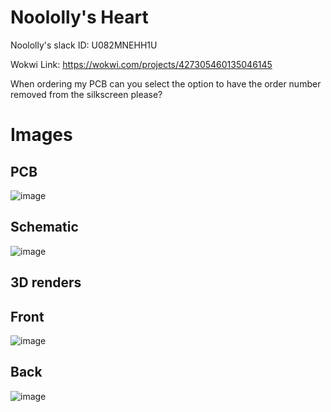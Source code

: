 # Noololly's Heart

Noololly's slack ID: U082MNEHH1U

Wokwi Link: https://wokwi.com/projects/427305460135046145

When ordering my PCB can you select the option to have the order number removed from the silkscreen please?

# Images

## PCB

![image](https://github.com/user-attachments/assets/828b3ca3-4506-4acb-af85-39e3b749b54c)

## Schematic

![image](https://github.com/user-attachments/assets/a5f12998-0505-46cb-b09f-f3d5de0e3758)

## 3D renders

## Front

![image](https://github.com/user-attachments/assets/fd852fde-ecb0-4f81-a28f-e5389638cb16)

## Back

![image](https://github.com/user-attachments/assets/8ea98b24-39a6-42e4-a850-935a9046c58b)
